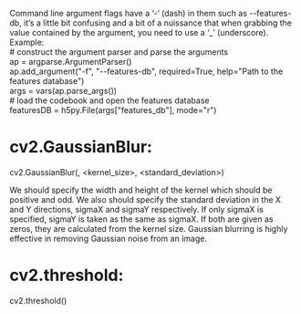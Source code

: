Command line argument flags have a ‘-‘ (dash) in them such as --features-db, it’s a little bit confusing and a bit of a nuissance that when grabbing the value contained by the argument, you need to use a ‘_’ (underscore).  
Example:  
\# construct the argument parser and parse the arguments  
ap = argparse.ArgumentParser()  
ap.add_argument("-f", "--features-db", required=True, help="Path to the features database")  
args = vars(ap.parse_args())  
\# load the codebook and open the features database  
featuresDB = h5py.File(args["features_db"], mode="r")  

# cv2.GaussianBlur:
cv2.GaussianBlur(<image>, <kernel_size>, <standard_deviation>)  

We should specify the width and height of the kernel which should be positive and odd. We also should specify the standard deviation in the X and Y directions, sigmaX and sigmaY respectively. If only sigmaX is specified, sigmaY is taken as the same as sigmaX. If both are given as zeros, they are calculated from the kernel size. Gaussian blurring is highly effective in removing Gaussian noise from an image.  

# cv2.threshold:
cv2.threshold(<image>)